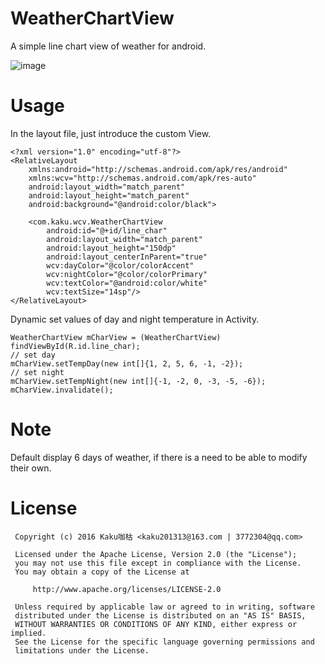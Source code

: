 # WeatherChartView
A simple line chart view of weather for android.

![image](https://github.com/kaku2015/WeatherChartView/sample/src/main/res/raw/show.png)

# Usage
In the layout file, just introduce the custom View.

```
<?xml version="1.0" encoding="utf-8"?>
<RelativeLayout
    xmlns:android="http://schemas.android.com/apk/res/android"
    xmlns:wcv="http://schemas.android.com/apk/res-auto"
    android:layout_width="match_parent"
    android:layout_height="match_parent"
    android:background="@android:color/black">

    <com.kaku.wcv.WeatherChartView
        android:id="@+id/line_char"
        android:layout_width="match_parent"
        android:layout_height="150dp"
        android:layout_centerInParent="true"
        wcv:dayColor="@color/colorAccent"
        wcv:nightColor="@color/colorPrimary"
        wcv:textColor="@android:color/white"
        wcv:textSize="14sp"/>
</RelativeLayout>
```
Dynamic set values of day and night temperature in Activity.

```
WeatherChartView mCharView = (WeatherChartView) findViewById(R.id.line_char);
// set day
mCharView.setTempDay(new int[]{1, 2, 5, 6, -1, -2});
// set night
mCharView.setTempNight(new int[]{-1, -2, 0, -3, -5, -6});
mCharView.invalidate();
```
# Note
Default display 6 days of weather, if there is a need to be able to modify their own.

# License
  ```
   Copyright (c) 2016 Kaku咖枯 <kaku201313@163.com | 3772304@qq.com>

   Licensed under the Apache License, Version 2.0 (the "License");
   you may not use this file except in compliance with the License.
   You may obtain a copy of the License at

       http://www.apache.org/licenses/LICENSE-2.0

   Unless required by applicable law or agreed to in writing, software
   distributed under the License is distributed on an "AS IS" BASIS,
   WITHOUT WARRANTIES OR CONDITIONS OF ANY KIND, either express or implied.
   See the License for the specific language governing permissions and
   limitations under the License.
```
